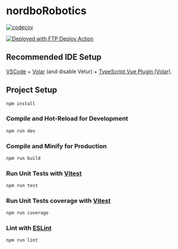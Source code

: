 # nordboRobotics

[![codecov](https://codecov.io/gh/Welander1994/nordboRobotics/branch/develop/graph/badge.svg?token=bR3WwwE64i)](https://codecov.io/gh/Welander1994/nordboRobotics)

[<img alt="Deployed with FTP Deploy Action" src="https://img.shields.io/badge/Deployed With-FTP DEPLOY ACTION-%3CCOLOR%3E?style=for-the-badge&color=2b9348">](https://github.com/SamKirkland/FTP-Deploy-Action)

## Recommended IDE Setup

[VSCode](https://code.visualstudio.com/) + [Volar](https://marketplace.visualstudio.com/items?itemName=Vue.volar) (and disable Vetur) + [TypeScript Vue Plugin (Volar)](https://marketplace.visualstudio.com/items?itemName=Vue.vscode-typescript-vue-plugin).

## Project Setup

```sh
npm install
```

### Compile and Hot-Reload for Development

```sh
npm run dev
```

### Compile and Minify for Production

```sh
npm run build
```

### Run Unit Tests with [Vitest](https://vitest.dev/)

```sh
npm run test
```

### Run Unit Tests coverage with [Vitest](https://vitest.dev/)

```sh
npm run coverage
```

### Lint with [ESLint](https://eslint.org/)

```sh
npm run lint
```
